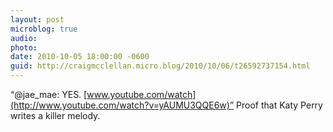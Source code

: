 ```yaml
---
layout: post
microblog: true
audio: 
photo: 
date: 2010-10-05 18:00:00 -0600
guid: http://craigmcclellan.micro.blog/2010/10/06/t26592737154.html
---
```

“@jae_mae: YES. [www.youtube.com/watch](http://www.youtube.com/watch?v=yAUMU3QQE6w)” Proof that Katy Perry writes a killer melody.
